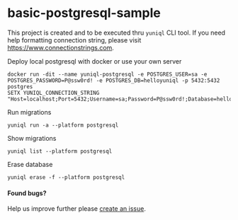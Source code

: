 # basic-postgresql-sample

This project is created and to be executed thru `yuniql` CLI tool. If you need help formatting connection string, please visit https://www.connectionstrings.com.

Deploy local postgresql with docker or use your own server

```console
docker run -dit --name yuniql-postgresql -e POSTGRES_USER=sa -e POSTGRES_PASSWORD=P@ssw0rd! -e POSTGRES_DB=helloyuniql -p 5432:5432 postgres
SETX YUNIQL_CONNECTION_STRING "Host=localhost;Port=5432;Username=sa;Password=P@ssw0rd!;Database=helloyuniql"
```

Run migrations

```console
yuniql run -a --platform postgresql
```

Show migrations

```console
yuniql list --platform postgresql
```

Erase database

```console
yuniql erase -f --platform postgresql
```

#### Found bugs?

Help us improve further please [create an issue](https://github.com/rdagumampan/yuniql/issues/new).

